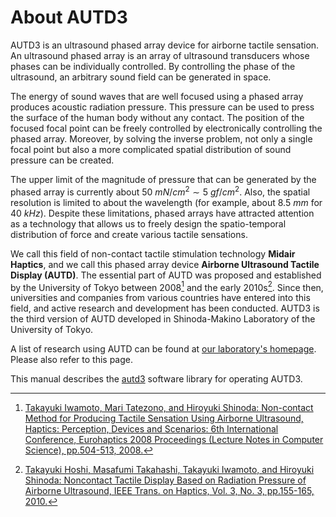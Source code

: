 # About AUTD3

AUTD3 is an ultrasound phased array device for airborne tactile sensation.
An ultrasound phased array is an array of ultrasound transducers whose phases can be individually controlled.
By controlling the phase of the ultrasound, an arbitrary sound field can be generated in space.

The energy of sound waves that are well focused using a phased array produces acoustic radiation pressure.
This pressure can be used to press the surface of the human body without any contact.
The position of the focused focal point can be freely controlled by electronically controlling the phased array.
Moreover, by solving the inverse problem, not only a single focal point but also a more complicated spatial distribution of sound pressure can be created.

The upper limit of the magnitude of pressure that can be generated by the phased array is currently about $\SI{50}{mN/cm^2}\sim \SI{5}{gf/cm^2}$.
Also, the spatial resolution is limited to about the wavelength (for example, about $\SI{8.5}{mm}$ for $\SI{40}{kHz}$).
Despite these limitations, phased arrays have attracted attention as a technology that allows us to freely design the spatio-temporal distribution of force and create various tactile sensations.

We call this field of non-contact tactile stimulation technology **Midair Haptics**, and we call this 
phased array device **Airborne Ultrasound Tactile Display (AUTD)**.
The essential part of AUTD was proposed and established by the University of Tokyo between 2008[^1] and the early 2010s[^2].
Since then, universities and companies from various countries have entered into this field, and active research and development has been conducted.
AUTD3 is the third version of AUTD developed in Shinoda-Makino Laboratory of the University of Tokyo.

A list of research using AUTD can be found at [our laboratory's homepage](https://hapislab.org/en/airborne-ultrasound-tactile-display). Please also refer to this page.

This manual describes the [autd3](https://github.com/shinolab/autd3) software library for operating AUTD3.

[^1]: [Takayuki Iwamoto, Mari Tatezono, and Hiroyuki Shinoda: Non-contact Method for Producing Tactile Sensation Using Airborne Ultrasound, Haptics: Perception, Devices and Scenarios: 6th International Conference, Eurohaptics 2008 Proceedings (Lecture Notes in Computer Science), pp.504-513, 2008.](https://hapislab.org/public/hiroyuki_shinoda/research/pdf/08Eurohaptics_iwamoto.pdf)

[^2]: [Takayuki Hoshi, Masafumi Takahashi, Takayuki Iwamoto, and Hiroyuki Shinoda: Noncontact Tactile Display Based on Radiation Pressure of Airborne Ultrasound, IEEE Trans. on Haptics, Vol. 3, No. 3, pp.155-165, 2010.](https://hapislab.org/public/hiroyuki_shinoda/research/pdf/10_Trans_Haptics_Hoshi.pdf)

